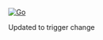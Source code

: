 [![Go](https://github.com/esamori27/cicd-ex02/actions/workflows/go.yml/badge.svg)](https://github.com/esamori27/cicd-ex02/actions/workflows/go.yml)

Updated to trigger change   

